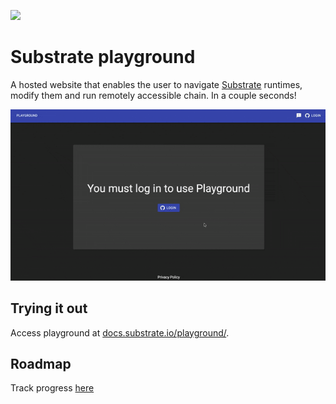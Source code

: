 ![](https://github.com/paritytech/substrate-playground/workflows/Continuous%20Testing%20Playground/badge.svg) 

# Substrate playground

A hosted website that enables the user to navigate [Substrate](https://github.com/paritytech/substrate) runtimes, modify them and run remotely accessible chain. In a couple seconds!

<p align="center">
  <img width="600" src="website/static/img/using/00-demo.gif" alt="Playground demo">
</p>

## Trying it out

Access playground at [docs.substrate.io/playground/](https://docs.substrate.io/playground/).

## Roadmap

Track progress [here](https://github.com/paritytech/substrate-playground/projects)
